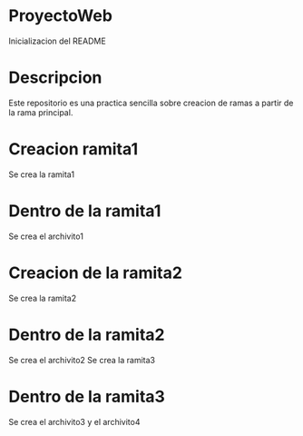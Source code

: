 # ProyectoWeb
Inicializacion del README
# Descripcion
Este repositorio es una practica sencilla sobre creacion de ramas a partir de la rama principal.
# Creacion ramita1
Se crea la ramita1
# Dentro de la ramita1
Se crea el archivito1
# Creacion de la ramita2
Se crea la ramita2
# Dentro de la  ramita2
Se crea el archivito2
Se crea la ramita3
# Dentro de la ramita3
Se crea el archivito3 y el archivito4
